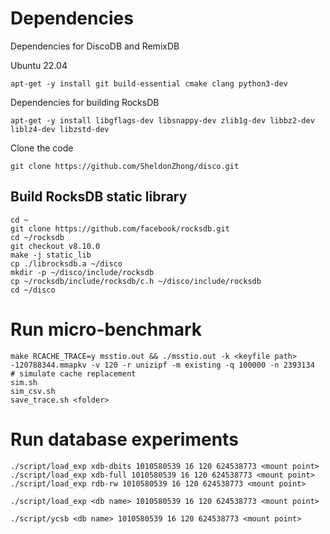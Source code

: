 # Dependencies

Dependencies for DiscoDB and RemixDB

Ubuntu 22.04

```
apt-get -y install git build-essential cmake clang python3-dev
```

Dependencies for building RocksDB

```
apt-get -y install libgflags-dev libsnappy-dev zlib1g-dev libbz2-dev liblz4-dev libzstd-dev
```

Clone the code

```
git clone https://github.com/SheldonZhong/disco.git
```

## Build RocksDB static library

```
cd ~
git clone https://github.com/facebook/rocksdb.git
cd ~/rocksdb
git checkout v8.10.0
make -j static_lib
cp ./librocksdb.a ~/disco
mkdir -p ~/disco/include/rocksdb
cp ~/rocksdb/include/rocksdb/c.h ~/disco/include/rocksdb
cd ~/disco
```

# Run micro-benchmark
```
make RCACHE_TRACE=y msstio.out && ./msstio.out -k <keyfile path> -120788344.mmapkv -v 120 -r unizipf -m existing -q 100000 -n 2393134
# simulate cache replacement
sim.sh
sim_csv.sh
save_trace.sh <folder>
```

# Run database experiments

```
./script/load_exp xdb-dbits 1010580539 16 120 624538773 <mount point>
./script/load_exp xdb-full 1010580539 16 120 624538773 <mount point>
./script/load_exp rdb-rw 1010580539 16 120 624538773 <mount point>

./script/load_exp <db name> 1010580539 16 120 624538773 <mount point>

./script/ycsb <db name> 1010580539 16 120 624538773 <mount point>
```

